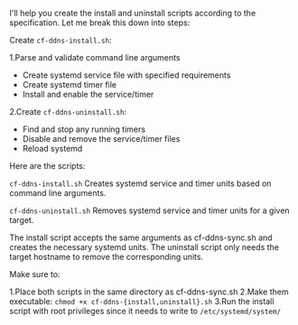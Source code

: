 I'll help you create the install and uninstall scripts according to the specification. Let me break this down into steps:

Create `cf-ddns-install.sh`:

1.Parse and validate command line arguments
- Create systemd service file with specified requirements
- Create systemd timer file
- Install and enable the service/timer

2.Create `cf-ddns-uninstall.sh`:
- Find and stop any running timers
- Disable and remove the service/timer files
- Reload systemd

Here are the scripts:

`cf-ddns-install.sh`
Creates systemd service and timer units based on command line arguments.

`cf-ddns-uninstall.sh`
Removes systemd service and timer units for a given target.

The install script accepts the same arguments as cf-ddns-sync.sh and creates the necessary systemd units. The uninstall script only needs the target hostname to remove the corresponding units.

Make sure to:

1.Place both scripts in the same directory as cf-ddns-sync.sh
2.Make them executable: `chmod +x cf-ddns-{install,uninstall}.sh`
3.Run the install script with root privileges since it needs to write to `/etc/systemd/system/`
